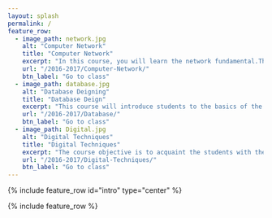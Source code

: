 ```yaml
---
layout: splash
permalink: /
feature_row:
  - image_path: network.jpg
    alt: "Computer Network"
    title: "Computer Network"
    excerpt: "In this course, you will learn the network fundamental.This course aims to provide you with a knowledge to understanding a range of aspects of computer networking. Moreover, you will learn the network model."
    url: "/2016-2017/Computer-Network/"
    btn_label: "Go to class"
  - image_path: database.jpg
    alt: "Database Deigning"
    title: "Database Deign"
    excerpt: "This course will introduce students to the basics of the Structured Query Language (SQL) as well as basic database design for storing data as part of a multi-step data gathering, analysis, and processing effort."
    url: "/2016-2017/Database/"
    btn_label: "Go to class"
  - image_path: Digital.jpg
    alt: "Digital Techniques"
    title: "Digital Techniques"
    excerpt: "The course objective is to acquaint the students with the fundamentals of digital techniques in particular mathematical essential of the modern design on logical synthesis level of digital circuits and systems."
    url: "/2016-2017/Digital-Techniques/"
    btn_label: "Go to class"
---
```


{% include feature_row id="intro" type="center" %}

{% include feature_row %}
